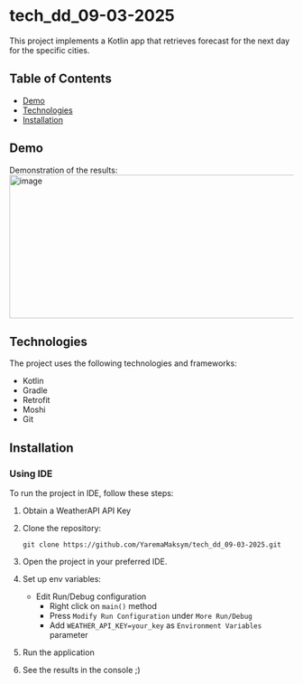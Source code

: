 # tech_dd_09-03-2025
This project implements a Kotlin app that retrieves forecast for the next day for the specific cities.

## Table of Contents

- [Demo](#demo)
- [Technologies](#technologies)
- [Installation](#installation)

## Demo
Demonstration of the results:\
<img width="886" height="254" alt="image" src="https://github.com/user-attachments/assets/75128b02-de77-4193-a12d-09e494bb1da5" />

## Technologies

The project uses the following technologies and frameworks:

- Kotlin
- Gradle
- Retrofit
- Moshi
- Git

## Installation 

### Using IDE
To run the project in IDE, follow these steps:

1. Obtain a WeatherAPI API Key 

2. Clone the repository:

   ```
   git clone https://github.com/YaremaMaksym/tech_dd_09-03-2025.git
   ```

3. Open the project in your preferred IDE.

4. Set up env variables:

    * Edit Run/Debug configuration
        * Right click on `main()` method
        * Press `Modify Run Configuration` under `More Run/Debug`
        * Add `WEATHER_API_KEY=your_key` as `Environment Variables` parameter

5. Run the application

6. See the results in the console ;)
